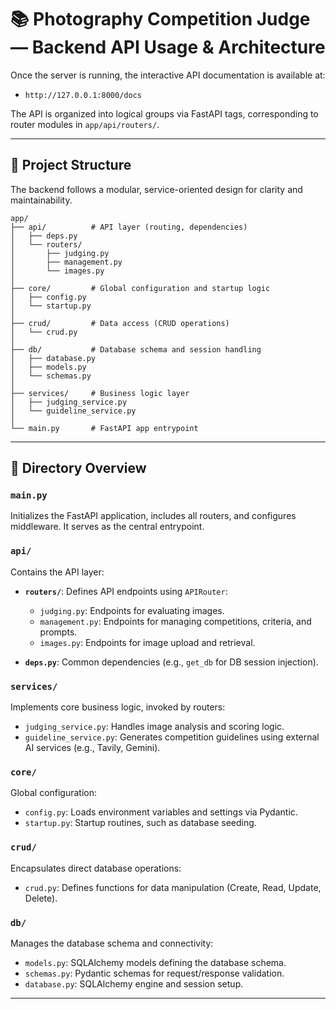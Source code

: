 # 📚 Photography Competition Judge — Backend API Usage & Architecture

Once the server is running, the interactive API documentation is available at:

* `http://127.0.0.1:8000/docs`

The API is organized into logical groups via FastAPI tags, corresponding to router modules in `app/api/routers/`.

---

## 🧭 Project Structure

The backend follows a modular, service-oriented design for clarity and maintainability.

```
app/
├── api/          # API layer (routing, dependencies)
│   ├── deps.py
│   └── routers/
│       ├── judging.py
│       ├── management.py
│       └── images.py
│
├── core/         # Global configuration and startup logic
│   ├── config.py
│   └── startup.py
│
├── crud/         # Data access (CRUD operations)
│   └── crud.py
│
├── db/           # Database schema and session handling
│   ├── database.py
│   ├── models.py
│   └── schemas.py
│
├── services/     # Business logic layer
│   ├── judging_service.py
│   └── guideline_service.py
│
└── main.py       # FastAPI app entrypoint
```

---

## 📁 Directory Overview

### `main.py`

Initializes the FastAPI application, includes all routers, and configures middleware. It serves as the central entrypoint.

### `api/`

Contains the API layer:

* **`routers/`**: Defines API endpoints using `APIRouter`:

  * `judging.py`: Endpoints for evaluating images.
  * `management.py`: Endpoints for managing competitions, criteria, and prompts.
  * `images.py`: Endpoints for image upload and retrieval.
* **`deps.py`**: Common dependencies (e.g., `get_db` for DB session injection).

### `services/`

Implements core business logic, invoked by routers:

* `judging_service.py`: Handles image analysis and scoring logic.
* `guideline_service.py`: Generates competition guidelines using external AI services (e.g., Tavily, Gemini).

### `core/`

Global configuration:

* `config.py`: Loads environment variables and settings via Pydantic.
* `startup.py`: Startup routines, such as database seeding.

### `crud/`

Encapsulates direct database operations:

* `crud.py`: Defines functions for data manipulation (Create, Read, Update, Delete).

### `db/`

Manages the database schema and connectivity:

* `models.py`: SQLAlchemy models defining the database schema.
* `schemas.py`: Pydantic schemas for request/response validation.
* `database.py`: SQLAlchemy engine and session setup.

---
